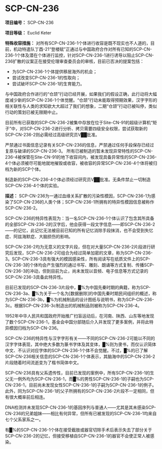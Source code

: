 # SCP-CN-236

**项目编号：** SCP-CN-236

**项目等级：** Euclid Keter

**特殊收容措施：** 对所有SCP-CN-236-1个体进行收容是既不现实也不人道的，目前，机动特遣队丁酉-21“登楼赋”正通过与中国政府合作对所有已知的SCP-CN-236-1个体及潜在个体进行监控，针对SCP-CN-236-1进行诱导以阻止SCP-CN-236扩散的议案正在接受伦理审查委员会的审核，目前已否决的提案包括：

- 为SCP-CN-236-1个体提供移居海外的机会；
- 尝试改变SCP-CN-236-1的性取向；
- 尝试破坏SCP-CN-236-1的生育能力。

与中国政府合作进行的“仓颉”行动已经开展，如果我们的假设正确，此行动将大幅度减少新的SCP-CN-236-1个体觉醒。“仓颉”行动未能取得预期效果，汉字字形的相关联性与人类的求知欲大大超过了我们的想象，二期“仓颉”行动已被叫停，类似行动的策划已被无限期中止。

目前所有已获取的SCP-CN-236-2被集中存放在位于Site-CN-91的超级计算机“矩子”中，对SCP-CN-236-2进行分析、拷贝需要四级安全权限，尝试获取新的SCP-CN-236-2则必需经过高级研究员V██批准。

严禁通过书面信息记录有关SCP-CN-236的信息，严禁通过任何手段保存已经过复原与破译的SCP-CN-236-3。
所有已被制造的暂未发现异常特性的SCP-CN-236-4被保管在Site-CN-91的地下收容间内，被发现具备异常性的SCP-CN-236-4个体必须被尽可能地就地摧毁或收容，被收容的异常SCP-CN-236-4个体将被归档为新的SCP个体。

制造新的SCP-CN-236-4个体必须经过研究员V██批准。无条件禁止一切制造SCP-CN-236-4个体的实验。

**描述：** SCP-CN-236为一通过血缘关系扩散的污染性模因，SCP-CN-236-1为感染了SCP-CN-236的人类个体；SCP-CN-236-1所拥有的特异性模因信息被称作SCP-CN-236-2。

SCP-CN-236的特异性表现为：当一名SCP-CN-236-1个体认识了包含其所具备的全部SCP-CN-236-2的汉字后，他会获得一段文字信息——即SCP-CN-236-2——的记忆，此记忆无法被目前已知的所有记忆消除手段抹消，也不会受到失忆症、阿兹海默症、大脑损伤的影响。

SCP-CN-236-2均为无意义的文字片段，但在对大量SCP-CN-236-2片段进行研究后发现，SCP-CN-236-2可组合为经过简单加密的文章，称为SCP-CN-236-3。SCP-CN-236-3具有强大的模因感染性，所有阅读写在纸质文件上的SCP-CN-236-3的个体均会产生强烈的通过书写、雕刻、朗诵等方式复制、传播SCP-CN-236-3的冲动，但到目前为止，尚未发现以音频、电子信息等方式记录的SCP-CN-236-3具备此特异性。

目前已发现的SCP-CN-236-3片段中，█%为中国先秦时期的典籍，称为SCP-CN-236-3a、█%为关于一个名为[数据删除]的中国先秦时期民间组织的概述，称为SCP-CN-236-3b，█%为机械制品的设计图纸与说明书，称为SCP-CN-236-3c。根据SCP-CN-236-3c制造出的机械制品则被称为SCP-CN-236-4。

1952年中华人民共和国政府开始推广扫盲运动后，在河南、陕西、山东等地发现了数个SCP-CN-236-1，基金会中国分部随后介入并发现了更多案例，并将此特异模因归档为SCP-CN-236。

SCP-CN-236的特异性与汉字字形有关——不同的SCP-CN-236-2可能以不同的汉字字体表现，其中绝大多数为篆书字体及其变体，█%则为隶书，而仅认识简体中文、不认识对应字体的SCP-CN-236-1个体不会觉醒。不过，█%的已了解SCP-CN-236相关信息的SCP-CN-236-1个体表示，其脑海中的SCP-CN-236-2片段随着时间流逝变为了楷书简体中文。

SCP-CN-236具有父系遗传性，目前已发现的案例中，所有SCP-CN-236-1的生父无一例外均为SCP-CN-236-1，而█%的男性SCP-CN-236-1的子嗣也为SCP-CN-236-1，目前尚未发现女性SCP-CN-236-1的子嗣为SCP-CN-236-1的例子。此外，同为SCP-CN-236-1的父子所拥有的SCP-CN-236-2片段不一定相同，但有很大概率前后相连。

DNA检测并未发现SCP-CN-236-1的基因序列与普通人——尤其是其未感染SCP-CN-236的兄弟姐妹——相比有何异常，但所有已被发现的SCP-CN-236-1均来自七个父系家系之一。

有█%的SCP-CN-236-1个体在接受截肢或器官切除手术后表示失去了部分关于SCP-CN-236-2的记忆，但接受移植自SCP-CN-236-1的器官不会使正常人被感染。




